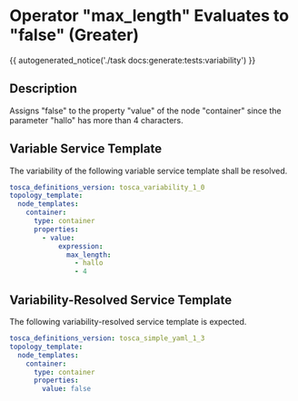 # Operator "max_length" Evaluates to "false" (Greater)

{{ autogenerated_notice('./task docs:generate:tests:variability') }}

## Description

Assigns "false" to the property "value" of the node "container" since the parameter "hallo" has more than 4 characters.

## Variable Service Template

The variability of the following variable service template shall be resolved.

```yaml linenums="1"
tosca_definitions_version: tosca_variability_1_0
topology_template:
  node_templates:
    container:
      type: container
      properties:
        - value:
            expression:
              max_length:
                - hallo
                - 4
```




## Variability-Resolved Service Template

The following variability-resolved service template is expected.

```yaml linenums="1"
tosca_definitions_version: tosca_simple_yaml_1_3
topology_template:
  node_templates:
    container:
      type: container
      properties:
        value: false
```

